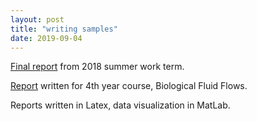 ```yaml
---
layout: post
title: "writing samples"
date: 2019-09-04
---
```


[Final report](https://docs.google.com/viewer?url=https://github.com/Patrick-Shorey/Patrick-Shorey.github.io/raw/master/pdfs/Evaluation%20of%20the%20OTTER%20for%20Model%20Ship%20Experiments.pdf) from 2018 summer work term.

[Report](https://docs.google.com/viewer?url=https://github.com/Patrick-Shorey/Patrick-Shorey.github.io/raw/master/pdfs/MECH492%20Project%20Report.pdf) written for 4th year course, Biological Fluid Flows.

Reports written in Latex, data visualization in MatLab. 
